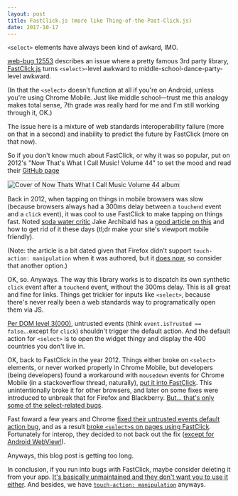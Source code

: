 ```yaml
---
layout: post
title: FastClick.js (more like Thing-of-the-Past-Click.js)
date: 2017-10-17
---
```


`<select>` elements have always been kind of awkard, IMO.

[web-bug 12553][bug] describes an issue where a pretty famous 3rd party library, [FastClick.js][fc] turns `<select>`-level awkward to middle-school-dance-party-level awkward.

(In that the `<select>` doesn't function at all if you're on Android, unless you're using Chrome Mobile. Just like middle school&mdash;trust me this analogy makes total sense, 7th grade was really hard for me and I'm still working through it, OK.)

The issue here is a mixture of web standards interoperability failure (more on that in a second) and inability to predict the future by FastClick (more on that now).

So if you don't know much about FastClick, or why it was so popular, put on 2012's "Now That's What I Call Music! Volume 44" to set the mood and read their [GitHub page][ghpage]

<img src="https://miketaylr.com/posts/assets/music.png" style="border: 1px solid #ccc;" alt="Cover of Now Thats What I Call Music Volume 44 album">

Back in 2012, when tapping on things in mobile browsers was slow (because browsers always had a 300ms delay between a `touchend` event and a `click` event), it was cool to use FastClick to make tapping on things fast. Noted [soda water critic][soda] Jake Archibald has a [good article on this][and] and how to get rid of it these days (tl;dr make your site's viewport mobile friendly).

(Note: the article is a bit dated given that Firefox didn't support `touch-action: manipulation` when it was authored, but it [does now][mdn], so consider that another option.)

OK, so. Anyways. The way this library works is to dispatch its own synthetic `click` event after a `touchend` event, without the 300ms delay. This is all great and fine for links. Things get trickier for inputs like `<select>`, because there's never really been a web standards way to programatically open them via JS.

[Per DOM level 3(000)][dom], untrusted events (think `event.isTrusted == false`...except for `click`) shouldn't trigger the default action. And the default action for `<select>` is to open the widget thingy and display the 400 countries you don't live in.

OK, back to FastClick in the year 2012. Things either broke on `<select>` elements, or never worked properly in Chrome Mobile, but developers (being developers) found a workaround with `mousedown` events for Chrome Mobile (in a stackoverflow thread, naturally), [put it into FastClick][pr]. This unintentionally broke it for other browsers, and later on some fixes were introduced to unbreak that for Firefox and Blackberry. [But... that's only some of the select-related bugs][bugs].

Fast foward a few years and Chrome [fixed their untrusted events default action bug][fix], and as a result [broke `<select>`s on pages using FastClick][bustage]. Fortunately for interop, they decided to not back out the fix ([except for Android WebView!][wv]).

Anyways, this blog post is getting too long.

In conclusion, if you run into bugs with FastClick, maybe consider deleting it from your app. [It's basically unmaintained and they don't want you to use it either][readme]. And besides, we have [`touch-action: manipulation`][tam] anyways.



[bug]: https://webcompat.com/issues/12553
[fc]: https://labs.ft.com/fastclick/
[update]: https://github.com/ftlabs/fastclick/commit/4e409926198147f24a49c293923d2a2a047c3774
[and]: https://developers.google.com/web/updates/2013/12/300ms-tap-delay-gone-away
[mdn]: https://developer.mozilla.org/en-US/docs/Web/CSS/touch-action#Browser_compatibility
[dom]: https://www.w3.org/TR/DOM-Level-3-Events/#trusted-events
[fix]: https://bugs.chromium.org/p/chromium/issues/detail?id=520519
[bustage]: https://bugs.chromium.org/p/chromium/issues/detail?id=642698
[wv]: https://cs.chromium.org/chromium/src/third_party/WebKit/Source/core/dom/events/EventDispatcher.cpp?q=wideViewportQuirkEnabled&sq=package:chromium&dr=C&l=303
[pr]: https://github.com/ftlabs/fastclick/pull/163/files
[bugs]: https://github.com/ftlabs/fastclick/search?q=select&type=Issues&utf8=%E2%9C%93
[readme]: https://github.com/ftlabs/fastclick/commit/d4107a4e8aa1698bb5f234b4e685d7f717c4e818
[tam]: https://developer.mozilla.org/en-US/docs/Web/CSS/touch-action#manipulation
[ghpage]: https://labs.ft.com/fastclick/
[soda]: https://twitter.com/ChromiumDev/status/912347493165420544